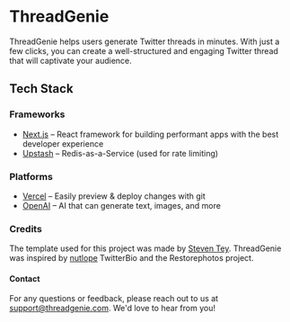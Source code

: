 # ThreadGenie

ThreadGenie helps users generate Twitter threads in minutes. With just a few clicks, you can create a well-structured and engaging Twitter thread that will captivate your audience.

## Tech Stack

### Frameworks

- [Next.js](https://nextjs.org/) – React framework for building performant apps with the best developer experience
- [Upstash](https://upstash.com/) – Redis-as-a-Service (used for rate limiting)

### Platforms

- [Vercel](https://vercel.com/) – Easily preview & deploy changes with git
- [OpenAI](https://openai.com/) – AI that can generate text, images, and more

### Credits

The template used for this project was made by [Steven Tey](https://twitter.com/steventey). ThreadGenie was inspired by [nutlope](https://twitter.com/nutlope) TwitterBio and the Restorephotos project.

#### Contact

For any questions or feedback, please reach out to us at support@threadgenie.com. We'd love to hear from you!
